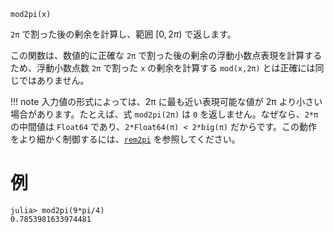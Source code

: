 ```
mod2pi(x)
```

`2π` で割った後の剰余を計算し、範囲 $[0,2π)$ で返します。

この関数は、数値的に正確な `2π` で割った後の剰余の浮動小数点表現を計算するため、浮動小数点数 `2π` で割った `x` の剰余を計算する `mod(x,2π)` とは正確には同じではありません。

!!! note
    入力値の形式によっては、2π に最も近い表現可能な値が 2π より小さい場合があります。たとえば、式 `mod2pi(2π)` は `0` を返しません。なぜなら、`2*π` の中間値は `Float64` であり、`2*Float64(π) < 2*big(π)` だからです。この動作をより細かく制御するには、[`rem2pi`](@ref) を参照してください。


# 例

```jldoctest
julia> mod2pi(9*pi/4)
0.7853981633974481
```
